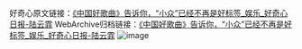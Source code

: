 好奇心原文链接：[《中国好歌曲》告诉你，“小众”已经不再是好标签_娱乐_好奇心日报-陆云霏](https://www.qdaily.com/articles/5680.html)
WebArchive归档链接：[《中国好歌曲》告诉你，“小众”已经不再是好标签_娱乐_好奇心日报-陆云霏](http://web.archive.org/web/20190623165308/https://www.qdaily.com/articles/5680.html)
![image](http://ww3.sinaimg.cn/large/007d5XDply1g3w8ye25c5j30u02o51kx)